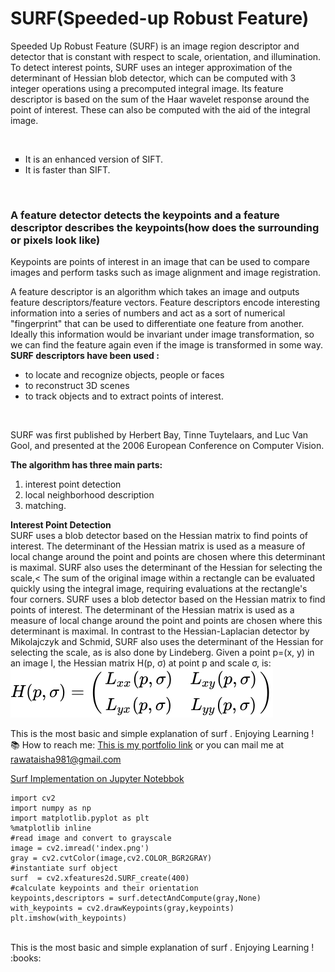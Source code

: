 # SURF(Speeded-up Robust Feature)

Speeded Up Robust Feature (SURF) is an image region descriptor and detector that is constant with respect to scale, orientation, and illumination. 
To detect interest points, SURF uses an integer approximation of the determinant of Hessian blob detector, which can be computed with 3 integer operations using a precomputed integral image. Its feature descriptor is based on the sum of the Haar wavelet response around the point of interest. These can also be computed with the aid of the integral image.

<br>
<ul style="list-style-type:square;" ><li>It is an enhanced version of SIFT.</li>
        <li>It is faster than SIFT.</li>
</ul> 
</br>

 
 ### A feature detector detects the keypoints and a feature descriptor describes the keypoints(how does the surrounding or pixels look like)
Keypoints are points of interest in an image that can be used to compare images and perform tasks such as image alignment and image registration. 

A feature descriptor is an algorithm which takes an image and outputs feature descriptors/feature vectors. Feature descriptors encode interesting information into a series of numbers and act as a sort of numerical "fingerprint" that can be used to differentiate one feature from another. Ideally this information would be invariant under image transformation, so we can find the feature again even if the image is transformed in some way.
 <b>SURF descriptors have been used :</b>
  
 <ul><li>to locate and recognize objects, people or faces</li>
 <li>to reconstruct 3D scenes</li>
  <li>to track objects and to extract points of interest.</li></ul>
 </br>
 
  SURF was first published by Herbert Bay, Tinne Tuytelaars, and Luc Van Gool, 
  and presented at the 2006 European Conference on Computer Vision.
  </br>

  <b> The algorithm has three main parts:</b> 
  <ol><li> interest point detection</li>
        <li>local neighborhood description </li>
        <li>matching.</li></ol>
        
   <b>Interest Point Detection</b><br>
   SURF uses a blob detector based on the Hessian matrix to find points of interest. The determinant of the Hessian matrix is used as a measure of local change around the point    and points are chosen where this determinant is maximal.
    SURF also uses the determinant of the Hessian for selecting the scale,<
    The sum of the original image within a rectangle can be evaluated quickly using the integral image, requiring evaluations at the rectangle's four corners.
     SURF uses a blob detector based on the Hessian matrix to find points of interest. The determinant of the Hessian matrix is used as a measure of local change around the            point and points are chosen where this determinant is maximal. In contrast to the Hessian-Laplacian detector by Mikolajczyk and Schmid, SURF also uses the determinant of       the Hessian for selecting the scale, as is also done by Lindeberg. Given a point p=(x, y) in an image I, the Hessian matrix H(p, σ) at point p and scale σ, is:<br>
  ![Image](79c73bc892769b2b27218327be8af9f72fc17945.svg)
    



 This is the most basic and simple explanation of surf . Enjoying Learning ! :books:
 How to reach me: [This is my portfolio link](https://github.com/AishaRawat/AishaRawat/blob/master/README.md) or you can mail me at rawataisha981@gmail.com 







[Surf Implementation on Jupyter Notebbok](https://github.com/AishaRawat/Open-contributions/blob/master/AishaRawat_Open_cv/SURF.ipynb)

 ``` #import required libraries
import cv2
import numpy as np
import matplotlib.pyplot as plt
%matplotlib inline
#read image and convert to grayscale
image = cv2.imread('index.png')
gray = cv2.cvtColor(image,cv2.COLOR_BGR2GRAY)
#instantiate surf object
surf  = cv2.xfeatures2d.SURF_create(400)
#calculate keypoints and their orientation
keypoints,descriptors = surf.detectAndCompute(gray,None)
with_keypoints = cv2.drawKeypoints(gray,keypoints)
plt.imshow(with_keypoints)
```


  <br>
 This is the most basic and simple explanation of surf . Enjoying Learning ! :books:
 
